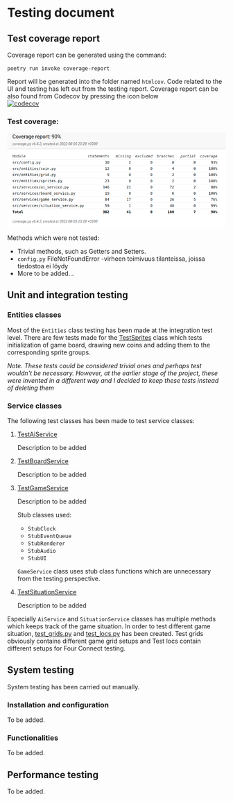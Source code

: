 # Testing document

## Test coverage report

Coverage report can be generated using the command:

```
poetry run invoke coverage-report
```

Report will be generated into the folder named `htmlcov`. Code related to the UI and testing has left out from the testing report. Coverage report can be also found from Codecov by pressing the icon below  
[![codecov](https://codecov.io/gh/TopiasHarjunpaa/C4AI/branch/main/graph/badge.svg?token=56BPEV86O7)](https://codecov.io/gh/TopiasHarjunpaa/C4AI)

### Test coverage:

<img src="https://github.com/TopiasHarjunpaa/C4AI/blob/main/documentation/pictures/coverage_report.png" width="1000">

Methods which were not tested: 
* Trivial methods, such as Getters and Setters.
* `config.py` FileNotFoundError -virheen toimivuus tilanteissa, joissa tiedostoa ei löydy
* More to be added...

## Unit and integration testing

### Entities classes

Most of the `Entities` class testing has been made at the integration test level. There are few tests made for the [TestSprites](https://github.com/TopiasHarjunpaa/C4AI/blob/main/src/tests/entities/sprites_test.py) class which tests initialization of game board, drawing new coins and adding them to the corresponding sprite groups.

*Note. These tests could be considered trivial ones and perhaps test wouldn't be necessary. However, at the earlier stage of the project, these were invented in a different way and I decided to keep these tests instead of deleting them*

### Service classes

The following test classes has been made to test service classes:

1.  [TestAiService](https://github.com/TopiasHarjunpaa/C4AI/blob/main/src/tests/services/ai_service_test.py)

    Description to be added

2.  [TestBoardService](https://github.com/TopiasHarjunpaa/C4AI/blob/main/src/tests/services/board_service_test.py)

    Description to be added

3.  [TestGameService](https://github.com/TopiasHarjunpaa/C4AI/blob/main/src/tests/services/game_service_test.py)

    Description to be added

    Stub classes used:

    * `StubClock`
    * `StubEventQueue`
    * `StubRenderer`
    * `StubAudio`
    * `StubUI`

    `GameService` class uses stub class functions which are unnecessary from the testing perspective.

4.  [TestSituationService](https://github.com/TopiasHarjunpaa/C4AI/blob/main/src/tests/services/situation_service_test.py)

    Description to be added

Especially `AiService` and `SituationService` classes has multiple methods which keeps track of the game situation. In order to test different game situation, [test_grids.py](https://github.com/TopiasHarjunpaa/C4AI/blob/main/src/tests/test_grids.py) and [test_locs.py](https://github.com/TopiasHarjunpaa/C4AI/blob/main/src/tests/test_locs.py) has been created. Test grids obviously contains different game grid setups and Test locs contain different setups for Four Connect testing.

## System testing

System testing has been carried out manually.

### Installation and configuration

To be added.

### Functionalities

To be added.

## Performance testing

To be added.